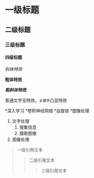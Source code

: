 # 一级标题

## 二级标题

### 三级标题

#### 四级标题

*斜体特效*

**粗体特效**

***粗斜体特效***

普通文字无特效，`关键字`凸显特效

*深入学习
	*卷积神经网络
		*自旋锁
*图像处理

1. 文字处理
	1. 搜集信息
	2. 摄取图像
2.  图像处理


> 一级引用文本
>> 二级引用文本
>>> 三级引用文本

